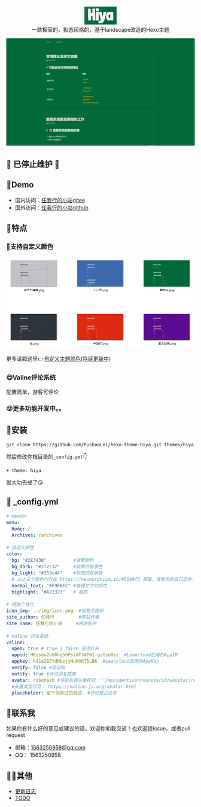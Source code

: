 <p align="center">
<img height="48" src="source/img/logo.png">
 <br>
一款极简的，拟态风格的，基于landscape改造的Hexo主题
</p>

![](source/img/preview.png)

## 🚧 已停止维护 🤣

## 🍚Demo
- 国内访问：[任我行的小站gitee](https://fushaolei.gitee.io/)
- 国外访问：[任我行的小站github](https://fushaolei.github.io/)

## 💪特点

### 🎨支持自定义颜色
![](source/img/more_color.png)

更多请戳这里👉[自定义主题颜色(持续更新中)](https://github.com/FuShaoLei/hexo-theme-hiya/issues/1)

### 😋Valine评论系统
配置简单，游客可评论

### 😜更多功能开发中。。

## 🍔安装
```
git clone https://github.com/FuShaoLei/hexo-theme-hiya.git themes/hiya
```
然后修改你根目录的`_config.yml`👇
```
+ theme: hiya
```
就大功告成了😘
 
## 🎏 _config.yml

```yml
# Header
menu:
  Home: /
  Archives: /archives

# 自定义颜色
color:
  bg: "#2E343B"          #背景颜色
  bg_dark: "#272c32"     #较黑的背景色
  bg_light: "#353c44"    #较亮的背景色
  # 以上三个颜色均可在 https://neumorphism.io/#55b9f3 获取，背景色的自己定的，在输入框输入自己定的颜色后，box-shadow 出现的第一行就是较暗的背景色，第二行的就是较亮的背景色
  normal_text: "#F9FBFC" #普通文字的颜色
  highlight: "#A22323"   # 高亮

# 网站个性化
icon_img: ../img/icon.png  #标签页图标
site_author: 任我行         #网站作者
site_name: 任我行的小站     #网站名字

# Valine 评论系统
valine:
  open: true # true | false 是否打开
  appid: HBismw2vU6hg56PslAF2APW1-gzGzoHsz  #Leancloud应用的AppID
  appkey: k41e2BJYdNbojyHuMnKT5LBK  #Leancloud应用的AppKey
  verify: false #验证码
  notify: true #评论回复提醒
  avatar: robohash #评论列表头像样式：''/mm/identicon/monsterid/wavatar/retro/hide
  #头像类型可见： https://valine.js.org/avatar.html
  placeholder: 留下你来过的痕迹~ #评论框占位符

```

## 👋联系我

如果你有什么好的意见或建议的话，欢迎你和我交流！也欢迎提issue，或者pull request

- 邮箱：1563250958@qq.com
- QQ： 1563250958

## 🏊‍♂️其他
- [更新日志](https://github.com/FuShaoLei/hexo-theme-hiya/issues/3)
- [TODO](https://github.com/FuShaoLei/hexo-theme-hiya/issues/2)

